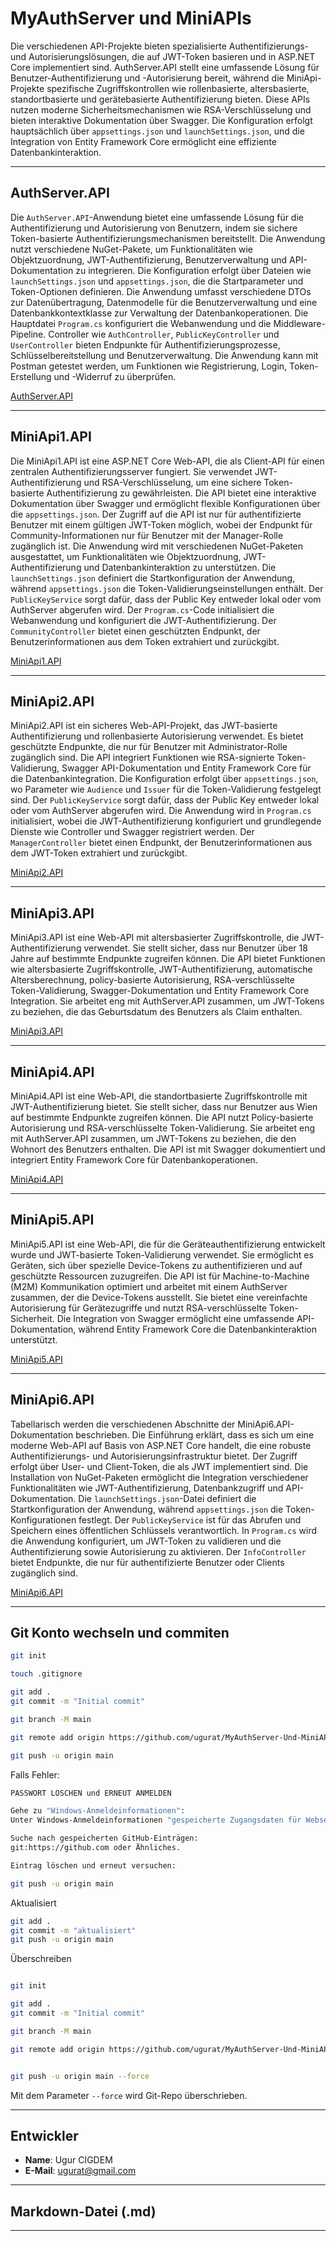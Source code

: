 
# MyAuthServer und MiniAPIs

Die verschiedenen API-Projekte bieten spezialisierte Authentifizierungs- und Autorisierungslösungen, die auf JWT-Token basieren und in ASP.NET Core implementiert sind. AuthServer.API stellt eine umfassende Lösung für Benutzer-Authentifizierung und -Autorisierung bereit, während die MiniApi-Projekte spezifische Zugriffskontrollen wie rollenbasierte, altersbasierte, standortbasierte und gerätebasierte Authentifizierung bieten. Diese APIs nutzen moderne Sicherheitsmechanismen wie RSA-Verschlüsselung und bieten interaktive Dokumentation über Swagger. Die Konfiguration erfolgt hauptsächlich über `appsettings.json` und `launchSettings.json`, und die Integration von Entity Framework Core ermöglicht eine effiziente Datenbankinteraktion.

----

## AuthServer.API

Die `AuthServer.API`-Anwendung bietet eine umfassende Lösung für die Authentifizierung und Autorisierung von Benutzern, indem sie sichere Token-basierte Authentifizierungsmechanismen bereitstellt. Die Anwendung nutzt verschiedene NuGet-Pakete, um Funktionalitäten wie Objektzuordnung, JWT-Authentifizierung, Benutzerverwaltung und API-Dokumentation zu integrieren. Die Konfiguration erfolgt über Dateien wie `launchSettings.json` und `appsettings.json`, die die Startparameter und Token-Optionen definieren. Die Anwendung umfasst verschiedene DTOs zur Datenübertragung, Datenmodelle für die Benutzerverwaltung und eine Datenbankkontextklasse zur Verwaltung der Datenbankoperationen. Die Hauptdatei `Program.cs` konfiguriert die Webanwendung und die Middleware-Pipeline. Controller wie `AuthController`, `PublicKeyController` und `UserController` bieten Endpunkte für Authentifizierungsprozesse, Schlüsselbereitstellung und Benutzerverwaltung. Die Anwendung kann mit Postman getestet werden, um Funktionen wie Registrierung, Login, Token-Erstellung und -Widerruf zu überprüfen.


[AuthServer.API](./AuthServer.API/Readme.md)

----

## MiniApi1.API

Die MiniApi1.API ist eine ASP.NET Core Web-API, die als Client-API für einen zentralen Authentifizierungsserver fungiert. Sie verwendet JWT-Authentifizierung und RSA-Verschlüsselung, um eine sichere Token-basierte Authentifizierung zu gewährleisten. Die API bietet eine interaktive Dokumentation über Swagger und ermöglicht flexible Konfigurationen über die `appsettings.json`. Der Zugriff auf die API ist nur für authentifizierte Benutzer mit einem gültigen JWT-Token möglich, wobei der Endpunkt für Community-Informationen nur für Benutzer mit der Manager-Rolle zugänglich ist. Die Anwendung wird mit verschiedenen NuGet-Paketen ausgestattet, um Funktionalitäten wie Objektzuordnung, JWT-Authentifizierung und Datenbankinteraktion zu unterstützen. Die `launchSettings.json` definiert die Startkonfiguration der Anwendung, während `appsettings.json` die Token-Validierungseinstellungen enthält. Der `PublicKeyService` sorgt dafür, dass der Public Key entweder lokal oder vom AuthServer abgerufen wird. Der `Program.cs`-Code initialisiert die Webanwendung und konfiguriert die JWT-Authentifizierung. Der `CommunityController` bietet einen geschützten Endpunkt, der Benutzerinformationen aus dem Token extrahiert und zurückgibt.

[MiniApi1.API](./MiniApi1.API/Readme.md)


----

## MiniApi2.API

MiniApi2.API ist ein sicheres Web-API-Projekt, das JWT-basierte Authentifizierung und rollenbasierte Autorisierung verwendet. Es bietet geschützte Endpunkte, die nur für Benutzer mit Administrator-Rolle zugänglich sind. Die API integriert Funktionen wie RSA-signierte Token-Validierung, Swagger API-Dokumentation und Entity Framework Core für die Datenbankintegration. Die Konfiguration erfolgt über `appsettings.json`, wo Parameter wie `Audience` und `Issuer` für die Token-Validierung festgelegt sind. Der `PublicKeyService` sorgt dafür, dass der Public Key entweder lokal oder vom AuthServer abgerufen wird. Die Anwendung wird in `Program.cs` initialisiert, wobei die JWT-Authentifizierung konfiguriert und grundlegende Dienste wie Controller und Swagger registriert werden. Der `ManagerController` bietet einen Endpunkt, der Benutzerinformationen aus dem JWT-Token extrahiert und zurückgibt.

[MiniApi2.API](./MiniApi2.API/Readme.md)

----

## MiniApi3.API

MiniApi3.API ist eine Web-API mit altersbasierter Zugriffskontrolle, die JWT-Authentifizierung verwendet. Sie stellt sicher, dass nur Benutzer über 18 Jahre auf bestimmte Endpunkte zugreifen können. Die API bietet Funktionen wie altersbasierte Zugriffskontrolle, JWT-Authentifizierung, automatische Altersberechnung, policy-basierte Autorisierung, RSA-verschlüsselte Token-Validierung, Swagger-Dokumentation und Entity Framework Core Integration. Sie arbeitet eng mit AuthServer.API zusammen, um JWT-Tokens zu beziehen, die das Geburtsdatum des Benutzers als Claim enthalten.

[MiniApi3.API](./MiniApi3.API/Readme.md)

----

## MiniApi4.API

MiniApi4.API ist eine Web-API, die standortbasierte Zugriffskontrolle mit JWT-Authentifizierung bietet. Sie stellt sicher, dass nur Benutzer aus Wien auf bestimmte Endpunkte zugreifen können. Die API nutzt Policy-basierte Autorisierung und RSA-verschlüsselte Token-Validierung. Sie arbeitet eng mit AuthServer.API zusammen, um JWT-Tokens zu beziehen, die den Wohnort des Benutzers enthalten. Die API ist mit Swagger dokumentiert und integriert Entity Framework Core für Datenbankoperationen.

[MiniApi4.API](./MiniApi4.API/Readme.md)

----

## MiniApi5.API

MiniApi5.API ist eine Web-API, die für die Geräteauthentifizierung entwickelt wurde und JWT-basierte Token-Validierung verwendet. Sie ermöglicht es Geräten, sich über spezielle Device-Tokens zu authentifizieren und auf geschützte Ressourcen zuzugreifen. Die API ist für Machine-to-Machine (M2M) Kommunikation optimiert und arbeitet mit einem AuthServer zusammen, der die Device-Tokens ausstellt. Sie bietet eine vereinfachte Autorisierung für Gerätezugriffe und nutzt RSA-verschlüsselte Token-Sicherheit. Die Integration von Swagger ermöglicht eine umfassende API-Dokumentation, während Entity Framework Core die Datenbankinteraktion unterstützt.

[MiniApi5.API](./MiniApi5.API/Readme.md)

----

## MiniApi6.API

Tabellarisch werden die verschiedenen Abschnitte der MiniApi6.API-Dokumentation beschrieben. Die Einführung erklärt, dass es sich um eine moderne Web-API auf Basis von ASP.NET Core handelt, die eine robuste Authentifizierungs- und Autorisierungsinfrastruktur bietet. Der Zugriff erfolgt über User- und Client-Token, die als JWT implementiert sind. Die Installation von NuGet-Paketen ermöglicht die Integration verschiedener Funktionalitäten wie JWT-Authentifizierung, Datenbankzugriff und API-Dokumentation. Die `launchSettings.json`-Datei definiert die Startkonfiguration der Anwendung, während `appsettings.json` die Token-Konfigurationen festlegt. Der `PublicKeyService` ist für das Abrufen und Speichern eines öffentlichen Schlüssels verantwortlich. In `Program.cs` wird die Anwendung konfiguriert, um JWT-Token zu validieren und die Authentifizierung sowie Autorisierung zu aktivieren. Der `InfoController` bietet Endpunkte, die nur für authentifizierte Benutzer oder Clients zugänglich sind.


[MiniApi6.API](./MiniApi6.API/Readme.md)

----




## Git Konto wechseln und commiten

```` bash
git init

touch .gitignore

git add .
git commit -m "Initial commit"

git branch -M main

git remote add origin https://github.com/ugurat/MyAuthServer-Und-MiniAPIs-mit-JWT-in-ASP.NET-Core.git

git push -u origin main
````

Falls Fehler:

```` bash
PASSWORT LÖSCHEN und ERNEUT ANMELDEN

Gehe zu "Windows-Anmeldeinformationen":
Unter Windows-Anmeldeinformationen "gespeicherte Zugangsdaten für Webseiten und Anwendungen" finden.

Suche nach gespeicherten GitHub-Einträgen:
git:https://github.com oder Ähnliches.

Eintrag löschen und erneut versuchen:

git push -u origin main
````

Aktualisiert

```` bash
git add .
git commit -m "aktualisiert"
git push -u origin main
````

Überschreiben

```` bash

git init

git add .
git commit -m "Initial commit"

git branch -M main

git remote add origin https://github.com/ugurat/MyAuthServer-Und-MiniAPIs-mit-JWT-in-ASP.NET-Core.git


git push -u origin main --force

````

Mit dem Parameter `--force` wird Git-Repo überschrieben.

----


## Entwickler
- **Name**: Ugur CIGDEM
- **E-Mail**: [ugurat@gmail.com](mailto:ugurat@gmail.com)

---

## Markdown-Datei (.md)

---


